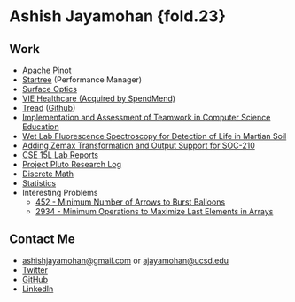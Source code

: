 # Ashish Jayamohan {fold.23}
## Work
- [Apache Pinot](https://github.com/apache/pinot/commits/master/?author=ashishjayamohan)
- [Startree](https://www.globenewswire.com/news-release/2024/11/20/2984361/0/en/StarTree-Unveils-New-Features-to-Tackle-Data-Management-and-Security-Challenges-for-Scaling-Real-Time-Analytics.html) (Performance Manager)
- [Surface Optics](https://surfaceoptics.com/bsdf-brdf-btdf-review-of-measurement-approaches/)
- [VIE Healthcare (Acquired by SpendMend)](https://www.spendmend.com/spendmend-completes-acquisition-of-vie-healthcare-consulting/)
- [Tread](https://ashishjayamohan.github.io/tread.web/) ([Github](https://github.com/ashishjayamohan/Tread))
- [Implementation and Assessment of Teamwork in Computer Science Education](http://makecscount.com/Jayamohan2021.pdf)
- [Wet Lab Fluorescence Spectroscopy for Detection of Life in Martian Soil](https://ashishjayamohan.github.io/files/general/poster.pdf)
- [Adding Zemax Transformation and Output Support for SOC-210](https://ashishjayamohan.github.io/files/general/Jayamohan.Ashish.2023.pdf)
- [CSE 15L Lab Reports](https://ashishjayamohan.github.io/cse15l-lab-reports/)
- [Project Pluto Research Log](https://ashishjayamohan.github.io/files/general/sf.pdf)
- [Discrete Math](https://ashishjayamohan.github.io/discrete-math.html)
 - [Statistics](https://ashishjayamohan.github.io/statistics.html)
- Interesting Problems
	- [452 - Minimum Number of Arrows to Burst Balloons](https://ashishjayamohan.github.io/files/general/452.html)
	- [2934 - Minimum Operations to Maximize Last Elements in Arrays](https://ashishjayamohan.github.io/files/general/2934.html)

## Contact Me
- [ashishjayamohan@gmail.com](mailto:ashishjayamohan@gmail.com) or [ajayamohan@ucsd.edu](mailto:ajayamohan@ucsd.edu)
- [Twitter](https://twitter.com/AshishJayamohan)
- [GitHub](https://github.com/ashishjayamohan)
- [LinkedIn](https://www.linkedin.com/in/ashishjayamohan/)
